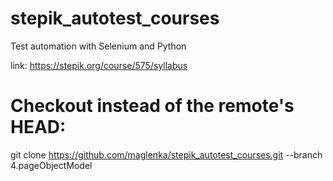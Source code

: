 # stepik_autotest_courses
Test automation with Selenium and Python

link: https://stepik.org/course/575/syllabus

# Checkout <branch> instead of the remote's HEAD:
git clone https://github.com/maglenka/stepik_autotest_courses.git --branch 4.pageObjectModel
